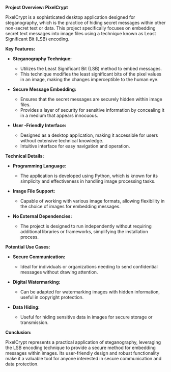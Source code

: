 **Project Overview: PixelCrypt**

PixelCrypt is a sophisticated desktop application designed for steganography, which is the practice of hiding secret messages within other non-secret text or data. This project specifically focuses on embedding secret text messages into image files using a technique known as Least Significant Bit (LSB) encoding.

  

**Key Features:**

- **Steganography Technique:**
  - Utilizes the Least Significant Bit (LSB) method to embed messages.
  - This technique modifies the least significant bits of the pixel values in an image, making the changes imperceptible to the human eye.

- **Secure Message Embedding:**
  - Ensures that the secret messages are securely hidden within image files.
  - Provides a layer of security for sensitive information by concealing it in a medium that appears innocuous.

- **User -Friendly Interface:**
  - Designed as a desktop application, making it accessible for users without extensive technical knowledge.
  - Intuitive interface for easy navigation and operation.

  

**Technical Details:**

- **Programming Language:**
  - The application is developed using Python, which is known for its simplicity and effectiveness in handling image processing tasks.

- **Image File Support:**
  - Capable of working with various image formats, allowing flexibility in the choice of images for embedding messages.

- **No External Dependencies:**
  - The project is designed to run independently without requiring additional libraries or frameworks, simplifying the installation process.

  

**Potential Use Cases:**

- **Secure Communication:**
  - Ideal for individuals or organizations needing to send confidential messages without drawing attention.

- **Digital Watermarking:**
  - Can be adapted for watermarking images with hidden information, useful in copyright protection.

- **Data Hiding:**
  - Useful for hiding sensitive data in images for secure storage or transmission.

  

**Conclusion:**

PixelCrypt represents a practical application of steganography, leveraging the LSB encoding technique to provide a secure method for embedding messages within images. Its user-friendly design and robust functionality make it a valuable tool for anyone interested in secure communication and data protection.
